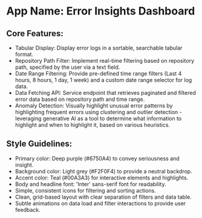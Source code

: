 # **App Name**: Error Insights Dashboard

## Core Features:

- Tabular Display: Display error logs in a sortable, searchable tabular format.
- Repository Path Filter: Implement real-time filtering based on repository path, specified by the user via a text field.
- Date Range Filtering: Provide pre-defined time range filters (Last 4 hours, 8 hours, 1 day, 1 week) and a custom date range selector for log data.
- Data Fetching API: Service endpoint that retrieves paginated and filtered error data based on repository path and time range.
- Anomaly Detection: Visually highlight unusual error patterns by highlighting frequent errors using clustering and outlier detection - leveraging generative AI as a tool to determine what information to highlight and when to highlight it, based on various heuristics.

## Style Guidelines:

- Primary color: Deep purple (#6750A4) to convey seriousness and insight.
- Background color: Light grey (#F2F0F4) to provide a neutral backdrop.
- Accent color: Teal (#00A3A3) for interactive elements and highlights.
- Body and headline font: 'Inter' sans-serif font for readability.
- Simple, consistent icons for filtering and sorting actions.
- Clean, grid-based layout with clear separation of filters and data table.
- Subtle animations on data load and filter interactions to provide user feedback.